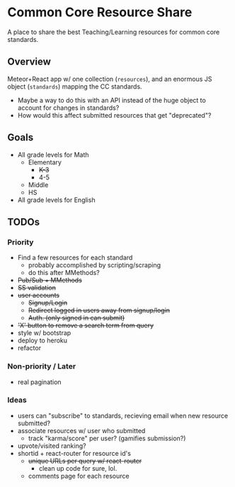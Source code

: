# Common Core Resource Share

A place to share the best Teaching/Learning resources for common core standards.

## Overview

Meteor+React app w/ one collection (`resources`), and an enormous JS object (`standards`) mapping the CC standards.

- Maybe a way to do this with an API instead of the huge object to account for changes in standards?
- How would this affect submitted resources that get "deprecated"?

## Goals

- All grade levels for Math
  - Elementary
    - <s>K-3</s>
    - 4-5
  - Middle
  - HS
- All grade levels for English

## TODOs
### Priority
- Find a few resources for each standard
  - probably accomplished by scripting/scraping
  - do this after MMethods?
- <s>Pub/Sub + MMethods</s>
- <s>SS validation</s>
- <s>user accounts</s>
  - <s>Signup/Login</s>
  - <s>Redirect logged in users away from signup/login</s>
  - <s>Auth. (only signed in can submit)</s>
- <s>'X' button to remove a search term from query</s>
- style w/ bootstrap
- deploy to heroku
- refactor

### Non-priority / Later
- real pagination

### Ideas
- users can "subscribe" to standards, recieving email when new resource submitted?
- associate resources w/ user who submitted
  - track "karma/score" per user? (gamifies submission?) 
- upvote/visited ranking?
- shortid + react-router for resource id's
  - <s>unique URLs per query w/ react-router</s>
    - clean up code for sure, lol.
  - comments page for each resource
